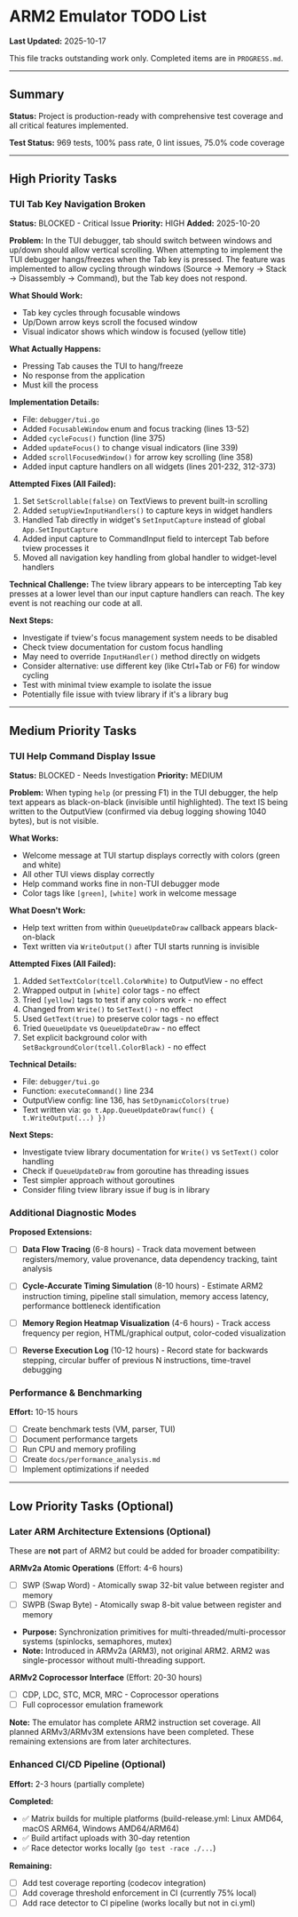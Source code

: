 # ARM2 Emulator TODO List

**Last Updated:** 2025-10-17

This file tracks outstanding work only. Completed items are in `PROGRESS.md`.

---

## Summary

**Status:** Project is production-ready with comprehensive test coverage and all critical features implemented.

**Test Status:** 969 tests, 100% pass rate, 0 lint issues, 75.0% code coverage

---

## High Priority Tasks

### TUI Tab Key Navigation Broken
**Status:** BLOCKED - Critical Issue
**Priority:** HIGH
**Added:** 2025-10-20

**Problem:**
In the TUI debugger, tab should switch between windows and up/down should allow vertical scrolling.
When attempting to implement the TUI debugger hangs/freezes when the Tab key is pressed. The feature was implemented to allow cycling through windows (Source → Memory → Stack → Disassembly → Command), but the Tab key does not respond.

**What Should Work:**
- Tab key cycles through focusable windows
- Up/Down arrow keys scroll the focused window
- Visual indicator shows which window is focused (yellow title)

**What Actually Happens:**
- Pressing Tab causes the TUI to hang/freeze
- No response from the application
- Must kill the process

**Implementation Details:**
- File: `debugger/tui.go`
- Added `FocusableWindow` enum and focus tracking (lines 13-52)
- Added `cycleFocus()` function (line 375)
- Added `updateFocus()` to change visual indicators (line 339)
- Added `scrollFocusedWindow()` for arrow key scrolling (line 358)
- Added input capture handlers on all widgets (lines 201-232, 312-373)

**Attempted Fixes (All Failed):**
1. Set `SetScrollable(false)` on TextViews to prevent built-in scrolling
2. Added `setupViewInputHandlers()` to capture keys in widget handlers
3. Handled Tab directly in widget's `SetInputCapture` instead of global `App.SetInputCapture`
4. Added input capture to CommandInput field to intercept Tab before tview processes it
5. Moved all navigation key handling from global handler to widget-level handlers

**Technical Challenge:**
The tview library appears to be intercepting Tab key presses at a lower level than our input capture handlers can reach. The key event is not reaching our code at all.

**Next Steps:**
- Investigate if tview's focus management system needs to be disabled
- Check tview documentation for custom focus handling
- May need to override `InputHandler()` method directly on widgets
- Consider alternative: use different key (like Ctrl+Tab or F6) for window cycling
- Test with minimal tview example to isolate the issue
- Potentially file issue with tview library if it's a library bug

---

## Medium Priority Tasks

### TUI Help Command Display Issue
**Status:** BLOCKED - Needs Investigation
**Priority:** MEDIUM

**Problem:**
When typing `help` (or pressing F1) in the TUI debugger, the help text appears as black-on-black (invisible until highlighted). The text IS being written to the OutputView (confirmed via debug logging showing 1040 bytes), but is not visible.

**What Works:**
- Welcome message at TUI startup displays correctly with colors (green and white)
- All other TUI views display correctly
- Help command works fine in non-TUI debugger mode
- Color tags like `[green]`, `[white]` work in welcome message

**What Doesn't Work:**
- Help text written from within `QueueUpdateDraw` callback appears black-on-black
- Text written via `WriteOutput()` after TUI starts running is invisible

**Attempted Fixes (All Failed):**
1. Added `SetTextColor(tcell.ColorWhite)` to OutputView - no effect
2. Wrapped output in `[white]` color tags - no effect
3. Tried `[yellow]` tags to test if any colors work - no effect
4. Changed from `Write()` to `SetText()` - no effect
5. Used `GetText(true)` to preserve color tags - no effect
6. Tried `QueueUpdate` vs `QueueUpdateDraw` - no effect
7. Set explicit background color with `SetBackgroundColor(tcell.ColorBlack)` - no effect

**Technical Details:**
- File: `debugger/tui.go`
- Function: `executeCommand()` line 234
- OutputView config: line 136, has `SetDynamicColors(true)`
- Text written via: `go t.App.QueueUpdateDraw(func() { t.WriteOutput(...) })`

**Next Steps:**
- Investigate tview library documentation for `Write()` vs `SetText()` color handling
- Check if `QueueUpdateDraw` from goroutine has threading issues
- Test simpler approach without goroutines
- Consider filing tview library issue if bug is in library


### Additional Diagnostic Modes

**Proposed Extensions:**
- [ ] **Data Flow Tracing** (6-8 hours) - Track data movement between registers/memory, value provenance, data dependency tracking, taint analysis
- [ ] **Cycle-Accurate Timing Simulation** (8-10 hours) - Estimate ARM2 instruction timing, pipeline stall simulation, memory access latency, performance bottleneck identification
- [ ] **Memory Region Heatmap Visualization** (4-6 hours) - Track access frequency per region, HTML/graphical output, color-coded visualization
- [ ] **Reverse Execution Log** (10-12 hours) - Record state for backwards stepping, circular buffer of previous N instructions, time-travel debugging


### Performance & Benchmarking
**Effort:** 10-15 hours

- [ ] Create benchmark tests (VM, parser, TUI)
- [ ] Document performance targets
- [ ] Run CPU and memory profiling
- [ ] Create `docs/performance_analysis.md`
- [ ] Implement optimizations if needed

---

## Low Priority Tasks (Optional)

### Later ARM Architecture Extensions (Optional)

These are **not** part of ARM2 but could be added for broader compatibility:

**ARMv2a Atomic Operations** (Effort: 4-6 hours)
- [ ] SWP (Swap Word) - Atomically swap 32-bit value between register and memory
- [ ] SWPB (Swap Byte) - Atomically swap 8-bit value between register and memory
- **Purpose:** Synchronization primitives for multi-threaded/multi-processor systems (spinlocks, semaphores, mutex)
- **Note:** Introduced in ARMv2a (ARM3), not original ARM2. ARM2 was single-processor without multi-threading support.

**ARMv2 Coprocessor Interface** (Effort: 20-30 hours)
- [ ] CDP, LDC, STC, MCR, MRC - Coprocessor operations
- [ ] Full coprocessor emulation framework

**Note:** The emulator has complete ARM2 instruction set coverage. All planned ARMv3/ARMv3M extensions have been completed. These remaining extensions are from later architectures.

### Enhanced CI/CD Pipeline (Optional)
**Effort:** 2-3 hours (partially complete)

**Completed:**
- ✅ Matrix builds for multiple platforms (build-release.yml: Linux AMD64, macOS ARM64, Windows AMD64/ARM64)
- ✅ Build artifact uploads with 30-day retention
- ✅ Race detector works locally (`go test -race ./...`)

**Remaining:**
- [ ] Add test coverage reporting (codecov integration)
- [ ] Add coverage threshold enforcement in CI (currently 75% local)
- [ ] Add race detector to CI pipeline (works locally but not in ci.yml)
